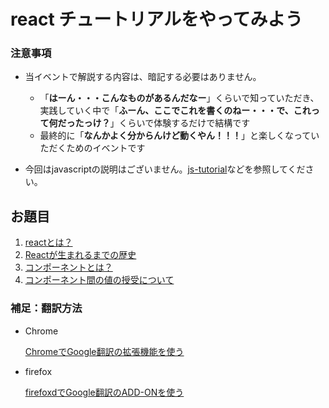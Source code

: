 # react チュートリアルをやってみよう

### 注意事項

- 当イベントで解説する内容は、暗記する必要はありません。
  - 「**はーん・・・こんなものがあるんだなー**」くらいで知っていただき、実践していく中で「**ふーん、ここでこれを書くのねー・・・で、これって何だったっけ？**」くらいで体験するだけで結構です
  - 最終的に「**なんかよく分からんけど動くやん！！！**」と楽しくなっていただくためのイベントです

- 今回はjavascriptの説明はございません。[js-tutorial](https://github.com/kagoshima-mk/kagoshima-mk/tree/main/tutorials/js-tutorial)などを参照してください。

## お題目

1. [reactとは？](./whats-react.md)
2. [Reactが生まれるまでの歴史](https://github.com/kagoshima-mk/kagoshima-mk/blob/main/tutorials/react/whats-history.md)
3. [コンポーネントとは？](https://github.com/kagoshima-mk/kagoshima-mk/blob/main/tutorials/react/whats-component.md)
4. [コンポーネント間の値の授受について](https://qiita.com/rio_threehouse/items/7632f5a593cf218b9504)

### 補足：翻訳方法

- Chrome

  [ChromeでGoogle翻訳の拡張機能を使う](https://www.asobou.co.jp/blog/bussiness/google-translate)

- firefox

  [firefoxdでGoogle翻訳のADD-ONを使う](https://addons.mozilla.org/ja/firefox/addon/simple-translate/)

